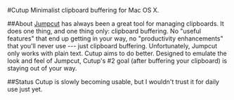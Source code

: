 #Cutup
Minimalist clipboard buffering for Mac OS X.

##About
[Jumpcut](http://jumpcut.sourceforge.net/) has always been a great tool for managing clipboards. It does one thing, and one thing only: clipboard buffering. No "useful features" that end up getting in your way, no "productivity enhancements" that you'll never use --- just clipboard buffering. Unfortunately, Jumpcut only works with plain text. Cutup aims to do better. Designed to emulate the look and feel of Jumpcut, Cutup's #2 goal (after buffering your clipboard) is staying out of your way.

##Status
Cutup is slowly becoming usable, but I wouldn't trust it for daily use just yet.
